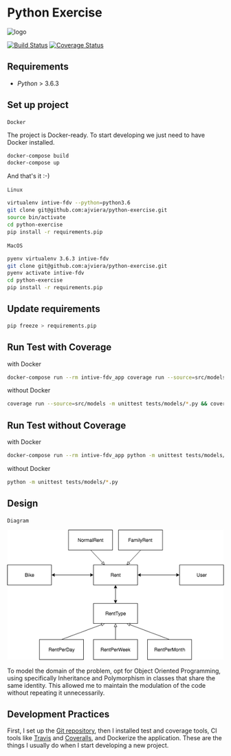 # Python Exercise

![logo](https://www.python.org/static/community_logos/python-logo-master-v3-TM.png)

[![Build Status](https://travis-ci.org/ajviera/python-exercise.svg?branch=master)](https://travis-ci.org/ajviera/python-exercise)
[![Coverage Status](https://coveralls.io/repos/github/ajviera/python-exercise/badge.svg?branch=master)](https://coveralls.io/github/ajviera/python-exercise?branch=master)

## Requirements

- _Python_ > 3.6.3

## Set up project

`Docker`

The project is Docker-ready. To start developing we just need to have Docker installed.

``` sh
docker-compose build
docker-compose up
```

And that's it :-)

`Linux`

```sh
virtualenv intive-fdv --python=python3.6
git clone git@github.com:ajviera/python-exercise.git
source bin/activate
cd python-exercise
pip install -r requirements.pip
```

`MacOS`

```sh
pyenv virtualenv 3.6.3 intive-fdv
git clone git@github.com:ajviera/python-exercise.git
pyenv activate intive-fdv
cd python-exercise
pip install -r requirements.pip
```

## Update requirements

```sh
pip freeze > requirements.pip
```

## Run Test with Coverage

with Docker

```sh
docker-compose run --rm intive-fdv_app coverage run --source=src/models -m unittest tests/models/*.py && docker-compose run --rm intive-fdv_app coverage report
```

without Docker

```sh
coverage run --source=src/models -m unittest tests/models/*.py && coverage report
```

## Run Test without Coverage

with Docker

```sh
docker-compose run --rm intive-fdv_app python -m unittest tests/models/*.py
```

without Docker

```sh
python -m unittest tests/models/*.py
```

## Design

`Diagram`

![uml](https://github.com/ajviera/python-exercise/blob/master/uml.png)

To model the domain of the problem, opt for Object Oriented Programming, using specifically Inheritance and Polymorphism in classes that share the same identity. This allowed me to maintain the modulation of the code without repeating it unnecessarily.

## Development Practices

First, I set up the [Git repository](https://github.com/ajviera/python-exercise), then I installed test and coverage tools, CI tools like [Travis](https://travis-ci.org/ajviera/python-exercise) and [Coveralls](https://coveralls.io/github/ajviera/python-exercise), and Dockerize the application. These are the things I usually do when I start developing a new project.
